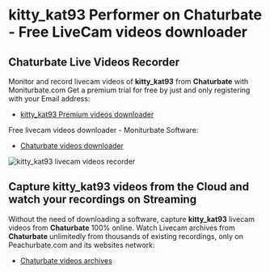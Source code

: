 # kitty_kat93 Performer on Chaturbate - Free LiveCam videos downloader

## Chaturbate Live Videos Recorder

Monitor and record livecam videos of **kitty_kat93** from **Chaturbate** with Moniturbate.com
Get a premium trial for free by just and only registering with your Email address:
* [kitty_kat93 Premium videos downloader](https://moniturbate.com/request-demo-licence-key.html)

Free livecam videos downloader - Moniturbate Software:
* [Chaturbate videos downloader](https://moniturbate.com/moniturbate-download-software.html)

![kitty_kat93 livecam videos recorder](https://peachurnet.com/templates/moniturbate-software.png)


## Capture kitty_kat93 videos from the Cloud and watch your recordings on Streaming

Without the need of downloading a software, capture **kitty_kat93** livecam videos from **Chaturbate** 100% online.
Watch Livecam archives from **Chaturbate** unlimitedly from thousands of existing recordings, only on Peachurbate.com and its websites network:
* [Chaturbate videos archives](https://peachurnet.com/)